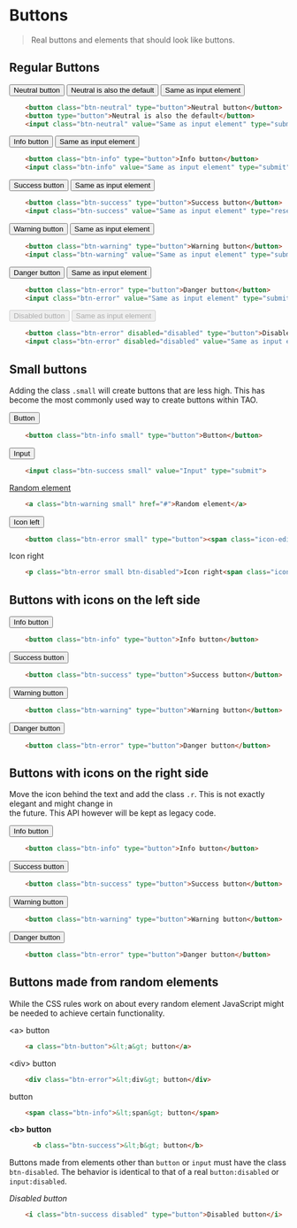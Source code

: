 <!--
tags: ["Style Guide:Buttons"]
-->

# Buttons

> Real buttons and elements that should look like buttons.

## Regular Buttons
<div>
<button class="btn-neutral" type="button">Neutral button</button>
<button type="button">Neutral is also the default</button>
<input class="btn-neutral" value="Same as input element" type="submit">
</div>

```html
	<button class="btn-neutral" type="button">Neutral button</button>
	<button type="button">Neutral is also the default</button>
	<input class="btn-neutral" value="Same as input element" type="submit">
```

<div>
<button class="btn-info" type="button">Info button</button>
<input class="btn-info" value="Same as input element" type="submit">
</div>

```html
	<button class="btn-info" type="button">Info button</button>
	<input class="btn-info" value="Same as input element" type="submit">
```

<div>
<button class="btn-success" type="button">Success button</button>
<input class="btn-success" value="Same as input element" type="reset">
</div>

```html
	<button class="btn-success" type="button">Success button</button>
	<input class="btn-success" value="Same as input element" type="reset">
```

<div>
<button class="btn-warning" type="button">Warning button</button>
<input class="btn-warning" value="Same as input element" type="submit">
</div>

```html
	<button class="btn-warning" type="button">Warning button</button>
	<input class="btn-warning" value="Same as input element" type="submit">
```
<div>
<button class="btn-error" type="button">Danger button</button>
<input class="btn-error" value="Same as input element" type="submit">
</div>

```html
	<button class="btn-error" type="button">Danger button</button>
	<input class="btn-error" value="Same as input element" type="submit">
```

<div>
<button class="btn-error" disabled="disabled" type="button">Disabled button</button>
<input class="btn-error" disabled="disabled" value="Same as input element" type="submit">
</div>

```html
	<button class="btn-error" disabled="disabled" type="button">Disabled button</button>
	<input class="btn-error" disabled="disabled" value="Same as input element" type="submit">
```

## Small buttons

Adding the class `.small` will create buttons that are less high. This has become the most commonly used way to create buttons within TAO.

<div>
<button class="btn-info small" type="button">Button</button>
</div>

```html
	<button class="btn-info small" type="button">Button</button>
```

<div>
<input class="btn-success small" value="Input" type="submit">
</div>

```html
	<input class="btn-success small" value="Input" type="submit">
```

<div>
<a class="btn-warning small" href="#">Random element</a>
</div>

```html
	<a class="btn-warning small" href="#">Random element</a>
```

<div>
<button class="btn-error small" type="button"><span class="icon-edit"></span>Icon left</button>
</div>

```html
	<button class="btn-error small" type="button"><span class="icon-edit"></span>Icon left</button>
```

<div>
<p class="btn-error small btn-disabled">Icon right<span class="icon-edit r"></span></p>
</div>

```html
	<p class="btn-error small btn-disabled">Icon right<span class="icon-edit r"></span></p>
```

## Buttons with icons on the left side

<div>
<button class="btn-info" type="button">Info button</button>
</div>

```html
	<button class="btn-info" type="button">Info button</button>
```

<div>
<button class="btn-success" type="button">Success button</button>
</div>

```html
	<button class="btn-success" type="button">Success button</button>
```

<div>
<button class="btn-warning" type="button">Warning button</button>
</div>

```html
	<button class="btn-warning" type="button">Warning button</button>
```

<div>
<button class="btn-error" type="button">Danger button</button>
</div>

```html
	<button class="btn-error" type="button">Danger button</button>
```

## Buttons with icons on the right side

Move the icon behind the text and add the class `.r`. This is not exactly elegant and might change in  
the future. This API however will be kept as legacy code.

<div>
<button class="btn-info" type="button">Info button</button>
</div>

```html
	<button class="btn-info" type="button">Info button</button>
```

<div>
<button class="btn-success" type="button">Success button</button>
</div>

```html
	<button class="btn-success" type="button">Success button</button>
```

<div>
<button class="btn-warning" type="button">Warning button</button>
</div>

```html
	<button class="btn-warning" type="button">Warning button</button>
```

<div>
<button class="btn-error" type="button">Danger button</button>
</div>

```html
	<button class="btn-error" type="button">Danger button</button>
```

## Buttons made from random elements

While the CSS rules work on about every random element JavaScript might be needed to achieve certain functionality.

<div>
<a class="btn-button">&lt;a&gt; button</a>
</div>

```html
	<a class="btn-button">&lt;a&gt; button</a>
```

<div>
<div class="btn-error">&lt;div&gt; button</div>
</div>

```html
	<div class="btn-error">&lt;div&gt; button</div>
```

<div>
<span class="btn-info"><span> button</span>
</div>

```html
	<span class="btn-info">&lt;span&gt; button</span>
```

<div>
<b class="btn-success">&lt;b&gt; button</b>
</div>

```html
	  <b class="btn-success">&lt;b&gt; button</b>
```

Buttons made from elements other than `button` or `input` must have the class `btn-disabled`. The behavior is identical to that of a real `button:disabled` or `input:disabled`.

<div>
<i class="btn-success disabled" type="button">Disabled button</i>
</div>

```html
	<i class="btn-success disabled" type="button">Disabled button</i>
```
